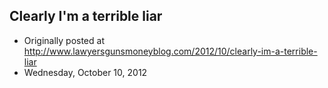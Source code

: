 ## Clearly I'm a terrible liar

 * Originally posted at http://www.lawyersgunsmoneyblog.com/2012/10/clearly-im-a-terrible-liar
 * Wednesday, October 10, 2012

